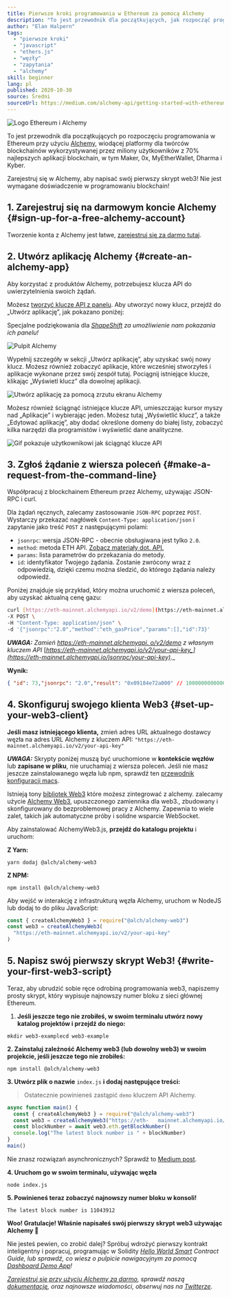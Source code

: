 ```yaml
---
title: Pierwsze kroki programowania w Ethereum za pomocą Alchemy
description: "To jest przewodnik dla początkujących, jak rozpocząć programowanie w Ethereum za pomocą Alchemy. Przeprowadzimy Cię od rejestracji w Alchemy, przez wysłanie żądania w wierszu poleceń, do napisania pierwszego skryptu web3! Nie jest wymagane doświadczenie w programowaniu blockchain!"
author: "Elan Halpern"
tags:
  - "pierwsze kroki"
  - "javascript"
  - "ethers.js"
  - "węzły"
  - "zapytania"
  - "alchemy"
skill: beginner
lang: pl
published: 2020-10-30
source: Średni
sourceUrl: https://medium.com/alchemy-api/getting-started-with-ethereum-development-using-alchemy-c3d6a45c567f
---
```


![Logo Ethereum i Alchemy](./ethereum-alchemy.png)

To jest przewodnik dla początkujących po rozpoczęciu programowania w Ethereum przy użyciu [Alchemy](https://alchemyapi.io/), wiodącej platformy dla twórców blockchainów wykorzystywanej przez miliony użytkowników z 70% najlepszych aplikacji blockchain, w tym Maker, 0x, MyEtherWallet, Dharma i Kyber.

Zarejestruj się w Alchemy, aby napisać swój pierwszy skrypt web3! Nie jest wymagane doświadczenie w programowaniu blockchain!

## 1\. Zarejestruj się na darmowym koncie Alchemy {#sign-up-for-a-free-alchemy-account}

Tworzenie konta z Alchemy jest łatwe, [zarejestruj się za darmo tutaj](https://auth.alchemyapi.io/signup).

## 2\. Utwórz aplikację Alchemy {#create-an-alchemy-app}

Aby korzystać z produktów Alchemy, potrzebujesz klucza API do uwierzytelnienia swoich żądań.

Możesz [tworzyć klucze API z panelu](http://dashboard.alchemyapi.io/). Aby utworzyć nowy klucz, przejdź do „Utwórz aplikację”, jak pokazano poniżej:

Specjalne podziękowania dla [_ShapeShift_](https://shapeshift.com/) _za umożliwienie nam pokazania ich panelu!_

![Pulpit Alchemy](./alchemy-dashboard.png)

Wypełnij szczegóły w sekcji „Utwórz aplikację”, aby uzyskać swój nowy klucz. Możesz również zobaczyć aplikacje, które wcześniej stworzyłeś i aplikacje wykonane przez swój zespół tutaj. Pociągnij istniejące klucze, klikając „Wyświetl klucz” dla dowolnej aplikacji.

![Utwórz aplikację za pomocą zrzutu ekranu Alchemy](./create-app.png)

Możesz również ściągnąć istniejące klucze API, umieszczając kursor myszy nad „Aplikacje” i wybierając jeden. Możesz tutaj „Wyświetlić klucz”, a także „Edytować aplikację”, aby dodać określone domeny do białej listy, zobaczyć kilka narzędzi dla programistów i wyświetlić dane analityczne.

![Gif pokazuje użytkownikowi jak ściągnąć klucze API](./pull-api-keys.gif)

## 3\. Zgłoś żądanie z wiersza poleceń {#make-a-request-from-the-command-line}

Współpracuj z blockchainem Ethereum przez Alchemy, używając JSON-RPC i curl.

Dla żądań ręcznych, zalecamy zastosowanie `JSON-RPC` poprzez `POST`. Wystarczy przekazać nagłówek `Content-Type: application/json` i zapytanie jako treść `POST` z następującymi polami:

- `jsonrpc`: wersja JSON-RPC - obecnie obsługiwana jest tylko `2.0`.
- `method`: metoda ETH API. [Zobacz materiały dot. API.](https://docs.alchemyapi.io/documentation/alchemy-api-reference/json-rpc)
- `params`: lista parametrów do przekazania do metody.
- `id`: identyfikator Twojego żądania. Zostanie zwrócony wraz z odpowiedzią, dzięki czemu można śledzić, do którego żądania należy odpowiedź.

Poniżej znajduje się przykład, który można uruchomić z wiersza poleceń, aby uzyskać aktualną cenę gazu:

```bash
curl [https://eth-mainnet.alchemyapi.io/v2/demo](https://eth-mainnet.alchemyapi.io/v2/demo) \
-X POST \
-H "Content-Type: application/json" \
-d '{"jsonrpc":"2.0","method":"eth_gasPrice","params":[],"id":73}'
```

**_UWAGA:_** _Zamień_ [_https://eth-mainnet.alchemyapi. o/v2/demo_](https://eth-mainnet.alchemyapi.io/jsonrpc/demo) _z własnym kluczem API_ [_https://eth-mainnet.alchemyapi.io/v2/your-api-key_](https://eth-mainnet.alchemyapi.io/jsonrpc/your-api-key)_._

**Wynik:**

```json
{ "id": 73,"jsonrpc": "2.0","result": "0x09184e72a000" // 100000000000000000 }
```

## 4\. Skonfiguruj swojego klienta Web3 {#set-up-your-web3-client}

**Jeśli masz istniejącego klienta,** zmień adres URL aktualnego dostawcy węzła na adres URL Alchemy z kluczem API: `"https://eth-mainnet.alchemyapi.io/v2/your-api-key"`

**_UWAGA:_** Skrypty poniżej muszą być uruchomione w **kontekście węzłów** lub **zapisane w pliku**, nie uruchamiaj z wiersza poleceń. Jeśli nie masz jeszcze zainstalowanego węzła lub npm, sprawdź ten [przewodnik konfiguracji macs](https://app.gitbook.com/@alchemyapi/s/alchemy/guides/alchemy-for-macs).

Istnieją tony [bibliotek Web3](https://docs.alchemyapi.io/guides/getting-started#other-web3-libraries) które możesz zintegrować z alchemy. zalecamy użycie [Alchemy Web3](https://docs.alchemy.com/reference/api-overview), upuszczonego zamiennika dla web3., zbudowany i skonfigurowany do bezproblemowej pracy z Alchemy. Zapewnia to wiele zalet, takich jak automatyczne próby i solidne wsparcie WebSocket.

Aby zainstalować AlchemyWeb3.js, **przejdź do katalogu projektu** i uruchom:

**Z Yarn:**

```
yarn dodaj @alch/alchemy-web3
```

**Z NPM:**

```
npm install @alch/alchemy-web3
```

Aby wejść w interakcję z infrastrukturą węzła Alchemy, uruchom w NodeJS lub dodaj to do pliku JavaScript:

```js
const { createAlchemyWeb3 } = require("@alch/alchemy-web3")
const web3 = createAlchemyWeb3(
  "https://eth-mainnet.alchemyapi.io/v2/your-api-key"
)
```

## 5\. Napisz swój pierwszy skrypt Web3! {#write-your-first-web3-script}

Teraz, aby ubrudzić sobie ręce odrobiną programowania web3, napiszemy prosty skrypt, który wypisuje najnowszy numer bloku z sieci głównej Ethereum.

1.  **Jeśli jeszcze tego nie zrobiłeś, w swoim terminalu utwórz nowy katalog projektów i przejdź do niego:**

```
mkdir web3-examplecd web3-example
```

**2\. Zainstaluj zależność Alchemy web3 (lub dowolny web3) w swoim projekcie, jeśli jeszcze tego nie zrobiłeś:**

```
npm install @alch/alchemy-web3
```

**3. Utwórz plik o nazwie** `index.js` **i dodaj następujące treści:**

> Ostatecznie powinieneś zastąpić `demo` kluczem API Alchemy.

```js
async function main() {
  const { createAlchemyWeb3 } = require("@alch/alchemy-web3")
  const web3 = createAlchemyWeb3("https://eth-   mainnet.alchemyapi.io/v2/demo")
  const blockNumber = await web3.eth.getBlockNumber()
  console.log("The latest block number is " + blockNumber)
}
main()
```

Nie znasz rozwiązań asynchronicznych? Sprawdź to [Medium post](https://medium.com/better-programming/understanding-async-await-in-javascript-1d81bb079b2c).

**4\. Uruchom go w swoim terminalu, używając węzła**

```
node index.js
```

**5. Powinieneś teraz zobaczyć najnowszy numer bloku w konsoli!**

```
The latest block number is 11043912
```

**Woo! Gratulacje! Właśnie napisałeś swój pierwszy skrypt web3 używając Alchemy 🎉**

Nie jesteś pewien, co zrobić dalej? Spróbuj wdrożyć pierwszy kontrakt inteligentny i popracuj, programując w Solidity [_Hello World Smart_](https://docs.alchemyapi.io/tutorials/hello-world-smart-contract) _Contract Guide, lub sprawdź, co wiesz o pulpicie nawigacyjnym za pomocą_ [_Dashboard Demo App_](https://docs.alchemyapi.io/tutorials/demo-app)_!_

_[Zarejestruj się przy użyciu Alchemy za darmo](https://auth.alchemyapi.io/signup), sprawdź naszą [dokumentację](https://docs.alchemyapi.io/), oraz najnowsze wiadomości, obserwuj nas na [Twitterze](https://x.com/AlchemyPlatform)_.
